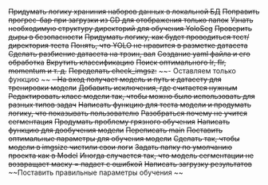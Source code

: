 ~~Придумать логику храниния наборов данных в локальной БД~~
~~Поправить прогрес-бар при загрузки из GD для отображения только папок~~
~~Узнать необходимую структуру директорий для обучения YoloSeg~~
~~Проверить дыры в безопасности~~
~~Придумать логику, как будет проводиться тест/ директория теста~~ 
~~Понять, что YOLO не нравится в разметке датасета~~
~~Сделать разбиение датасета на трэин, вал~~
~~Создание yaml файла и его обработка~~
~~Вкрутить классификацию~~
~~Поиск оптимального lr, flr, momentum и т. д.~~
~~Переделать check_imgsz:~~
~~-  Оставляем только функцию ~~
~~- На вход получает модель и путь к датасету для тренировки модели~~
~~Добавить исключения, где считается нужным~~
~~Редактировать класс модели так, чтобы можно было использовать для разных типов задач~~ 
~~Написать функцию для теста модели и продумать логику, что показывать пользователю~~
~~Разобраться почему не учится сегментация~~
~~Продумать проблему грязного обучения~~
~~Написать функцию для дообучения модели~~
~~Переписать main~~
~~Поставить оптимальные параметры для обучения модели~~
~~Сделать так, чтобы модели в imgsize чистили свои логи~~
~~Задать папку по умолчанию проекта как в Model~~
~~Иногда случается так, что модель сегментации не возвращает маску = падает с ошибкой~~
~~Написать загрузку результатов~~
~~Поставить правильные параметры обучения ~~
